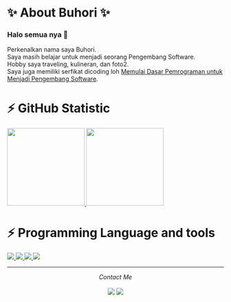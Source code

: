 # ✨ About Buhori ✨    

### Halo semua nya 👋<br>
Perkenalkan nama saya Buhori.<br>
Saya masih belajar untuk menjadi seorang Pengembang Software.<br>
Hobby saya traveling, kulineran, dan foto2.<br>
Saya juga memiliki serfikat dicoding loh [Memulai Dasar Pemrograman untuk Menjadi Pengembang Software](https://www.dicoding.com/certificates/4EXGK893QZRL).<br>

# ⚡ GitHub Statistic
<p align="left">
<a href="https://github.com/buhorii26">
  <img height="180em" src="https://github-readme-stats-eight-theta.vercel.app/api?username=buhorii26&show_icons=true&theme=algolia&include_all_commits=true&count_private=true"/>
  <img height="180em" src="https://github-readme-stats-eight-theta.vercel.app/api/top-langs/?username=buhorii26&layout=compact&theme=algolia"/>
</a>
</p>

# ⚡ Programming Language and tools
<p align="left">
  <a href="https://github.com/harish-sethuraman/readme-components">
<img  src="https://readme-components.vercel.app/api?component=logo&fill=black&logo=javascript&svgfill=f6df1c">
</a>
<a href="https://github.com/harish-sethuraman/readme-components">
 <img  src="https://readme-components.vercel.app/api?component=logo&fill=black&logo=react&animation=spin&svgfill=15d8fe">  
 </a>
 <a href="https://github.com/harish-sethuraman/readme-components">
 <img  src="https://readme-components.vercel.app/api?component=logo&fill=black&logo=node.js&svgfill=659b60">
</a>
<a href="https://github.com/harish-sethuraman/readme-components">
<img  src="https://readme-components.vercel.app/api?component=logo&fill=black&logo=github">
</a>
</p>

<hr>
<p align="center">
   <i>Contact Me </i>
   <br>
  <br>
<a target="_blank" href="https://www.linkedin.com/in/buhorii26"><img src="https://img.shields.io/badge/-LinkedIn-0077B5?style=for-the-badge&logo=Linkedin&logoColor=white"></img></a>
<a target="_blank" href="mailto:buhorics@gmail.com"><img src="https://img.shields.io/badge/-Gmail-D14836?style=for-the-badge&logo=Gmail&logoColor=white"></img></a>
</p>

<!--
**buhorii26/buhorii26** is a ✨ _special_ ✨ repository because its `README.md` (this file) appears on your GitHub profile.

Here are some ideas to get you started:

- 🔭 I’m currently working on ...
- 🌱 I’m currently learning ...
- 👯 I’m looking to collaborate on ...
- 🤔 I’m looking for help with ...
- 💬 Ask me about ...
- 📫 How to reach me: ...
- 😄 Pronouns: ...
- ⚡ Fun fact: ...
-->

